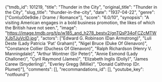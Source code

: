 {"tmdb_id": 101219, "title": "Thunder in the City", "original_title": "Thunder in the City", "slug_title": "thunder-in-the-city", "date": "1937-04-22", "genre": ["Com\u00e9die / Drame / Romance"], "score": "6.0/10", "synopsis": "A visiting American engages in a bold business promotion, the likes of which the British have not seen.", "image": "https://image.tmdb.org/t/p/w185_and_h278_bestv2/gnTQsP34oFCZcMTWXJbTJuVclD.jpg", "actors": ["Edward G. Robinson (Dan Armstrong)", "Luli Deste (Lady Patricia 'Pat' Graham)", "Nigel Bruce (Duke Of Glenavon)", "Constance Collier (Duchess Of Glenavon)", "Ralph Richardson (Henry V. Manningdale)", "Arthur Wontner (Sir Peter)", "Annie Esmond (Lady Challoner)", "Cyril Raymond (James)", "Elizabeth Inglis (Dolly)", "James Carew (Snyderling)", "Everley Gregg (Millie)", "Donald Calthrop (Dr. Plumet)"], "comments": [], "recommandations_id": [], "youtube_key": "notfound"}